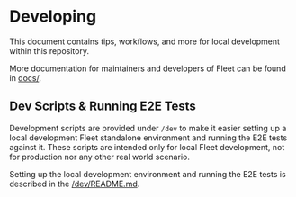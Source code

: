 # Developing

This document contains tips, workflows, and more for local development within this repository.

More documentation for maintainers and developers of Fleet can be found in [docs/](docs/).

## Dev Scripts & Running E2E Tests

Development scripts are provided under `/dev` to make it easier setting up a local development Fleet standalone environment and running the E2E tests against it. These scripts are intended only for local Fleet development, not for production nor any other real world scenario.

Setting up the local development environment and running the E2E tests is described in the [/dev/README.md](/dev/README.md).
